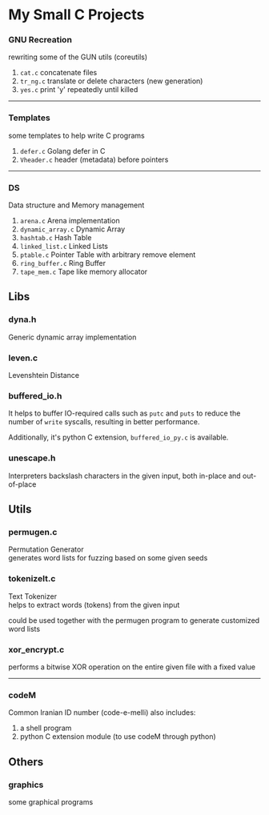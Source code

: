 # My Small C Projects


### GNU Recreation
rewriting some of the GUN utils (coreutils)
1. `cat.c`  concatenate files
2. `tr_ng.c`  translate or delete characters (new generation)
3. `yes.c`  print 'y' repeatedly until killed

---

### Templates
some templates to help write C programs
1. `defer.c`  Golang defer in C
2. `Vheader.c`  header (metadata) before pointers

---

### DS
Data structure and Memory management
1. `arena.c`  Arena implementation
2. `dynamic_array.c`  Dynamic Array
3. `hashtab.c`  Hash Table
4. `linked_list.c`  Linked Lists
5. `ptable.c`  Pointer Table with arbitrary remove element
6. `ring_buffer.c`  Ring Buffer
7. `tape_mem.c`  Tape like memory allocator


## Libs
### dyna.h
Generic dynamic array implementation


### leven.c
Levenshtein Distance  


### buffered_io.h
It helps to buffer IO-required calls such as `putc` and `puts` to reduce the number of `write` syscalls, resulting in better performance.

Additionally, it's python C extension, `buffered_io_py.c` is available.


### unescape.h
Interpreters backslash characters in the given input, both in-place and out-of-place



## Utils
### permugen.c  
Permutation Generator  
generates word lists for fuzzing based on some given seeds


### tokenizeIt.c
Text Tokenizer  
helps to extract words (tokens) from the given input

could be used together with the permugen program to
generate customized word lists


### xor_encrypt.c
performs a bitwise XOR operation on the entire given file with a fixed value


---
### codeM
Common Iranian ID number (code-e-melli)
also includes:
1. a shell program
2. python C extension module (to use codeM through python)


## Others

### graphics
some graphical programs
